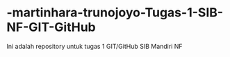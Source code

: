 # -martinhara-trunojoyo-Tugas-1-SIB-NF-GIT-GitHub
Ini adalah repository untuk tugas 1 GIT/GitHub SIB Mandiri NF

